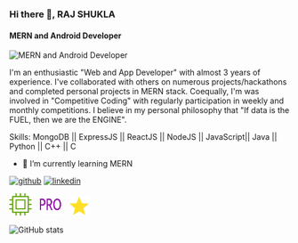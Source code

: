 ### Hi there 👋, RAJ SHUKLA
#### MERN and Android Developer
![MERN and Android Developer]([https://media.licdn.com/dms/image/D5616AQFLTq_NyUe_Gg/profile-displaybackgroundimage-shrink_350_1400/0/1685182241657?e=1691020800&v=beta&t=NncTKf1vQkQQpDhH1wNu7kVAqmmxIpdYaaJbktI3e2g](https://github.com/rajshukla-github/rajshukla-github/blob/main/banner.png))

I'm an enthusiastic "Web and App Developer" with almost 3 years of experience. I've collaborated with others on numerous projects/hackathons and completed personal projects in MERN stack.
Coequally, I'm was involved in "Competitive Coding" with regularly participation in weekly and monthly competitions.
I believe in my personal philosophy that "If data is the FUEL, then we are the ENGINE".

Skills: MongoDB || ExpressJS || ReactJS || NodeJS || JavaScript|| Java || Python || C++ || C

- 🌱 I’m currently learning MERN 


[<img src='https://cdn.jsdelivr.net/npm/simple-icons@3.0.1/icons/github.svg' alt='github' height='40'>](https://github.com/rajshukla-github)  [<img src='https://cdn.jsdelivr.net/npm/simple-icons@3.0.1/icons/linkedin.svg' alt='linkedin' height='40'>](https://www.linkedin.com/in/rajshukla00/)  

<a href='https://docs.github.com/en/developers'><img src='https://raw.githubusercontent.com/acervenky/animated-github-badges/master/assets/devbadge.gif' width='40' height='40'></a> <a href='https://github.com/pricing'><img src='https://raw.githubusercontent.com/acervenky/animated-github-badges/master/assets/pro.gif' width='40' height='40'></a> <a href='https://stars.github.com/'><img src='https://raw.githubusercontent.com/acervenky/animated-github-badges/master/assets/starbadge.gif' width='35' height='35'></a> 

![GitHub stats](https://github-readme-stats.vercel.app/api?username=rajshukla-github&show_icons=true&count_private=true)  

